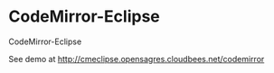 CodeMirror-Eclipse
==================

CodeMirror-Eclipse

See demo at http://cmeclipse.opensagres.cloudbees.net/codemirror
